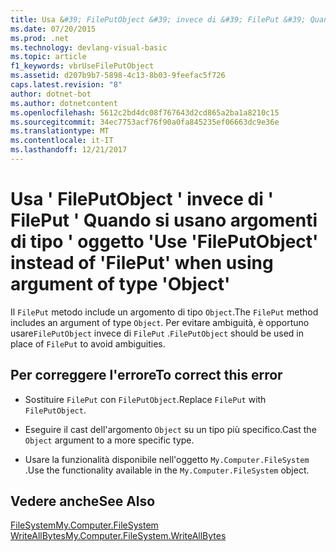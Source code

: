 ```yaml
---
title: Usa &#39; FilePutObject &#39; invece di &#39; FilePut &#39; Quando si usano argomenti di tipo &#39; oggetto &#39;
ms.date: 07/20/2015
ms.prod: .net
ms.technology: devlang-visual-basic
ms.topic: article
f1_keywords: vbrUseFilePutObject
ms.assetid: d207b9b7-5898-4c13-8b03-9feefac5f726
caps.latest.revision: "8"
author: dotnet-bot
ms.author: dotnetcontent
ms.openlocfilehash: 5612c2bd4dc08f767643d2cd865a2ba1a8210c15
ms.sourcegitcommit: 34ec7753acf76f90a0fa845235ef06663dc9e36e
ms.translationtype: MT
ms.contentlocale: it-IT
ms.lasthandoff: 12/21/2017
---
```

# <a name="use-39fileputobject39-instead-of-39fileput39-when-using-argument-of-type-39object39"></a><span data-ttu-id="3a4f5-102">Usa &#39; FilePutObject &#39; invece di &#39; FilePut &#39; Quando si usano argomenti di tipo &#39; oggetto &#39;</span><span class="sxs-lookup"><span data-stu-id="3a4f5-102">Use &#39;FilePutObject&#39; instead of &#39;FilePut&#39; when using argument of type &#39;Object&#39;</span></span>
<span data-ttu-id="3a4f5-103">Il `FilePut` metodo include un argomento di tipo `Object`.</span><span class="sxs-lookup"><span data-stu-id="3a4f5-103">The `FilePut` method includes an argument of type `Object`.</span></span> <span data-ttu-id="3a4f5-104">Per evitare ambiguità, è opportuno usare`FilePutObject` invece di `FilePut` .</span><span class="sxs-lookup"><span data-stu-id="3a4f5-104">`FilePutObject` should be used in place of `FilePut` to avoid ambiguities.</span></span>  
  
## <a name="to-correct-this-error"></a><span data-ttu-id="3a4f5-105">Per correggere l'errore</span><span class="sxs-lookup"><span data-stu-id="3a4f5-105">To correct this error</span></span>  
  
-   <span data-ttu-id="3a4f5-106">Sostituire `FilePut` con `FilePutObject`.</span><span class="sxs-lookup"><span data-stu-id="3a4f5-106">Replace `FilePut` with `FilePutObject`.</span></span>  
  
-   <span data-ttu-id="3a4f5-107">Eseguire il cast dell'argomento `Object` su un tipo più specifico.</span><span class="sxs-lookup"><span data-stu-id="3a4f5-107">Cast the `Object` argument to a more specific type.</span></span>  
  
-   <span data-ttu-id="3a4f5-108">Usare la funzionalità disponibile nell'oggetto `My.Computer.FileSystem` .</span><span class="sxs-lookup"><span data-stu-id="3a4f5-108">Use the functionality available in the `My.Computer.FileSystem` object.</span></span>  
  
## <a name="see-also"></a><span data-ttu-id="3a4f5-109">Vedere anche</span><span class="sxs-lookup"><span data-stu-id="3a4f5-109">See Also</span></span>  
   
 [<span data-ttu-id="3a4f5-110">FileSystem</span><span class="sxs-lookup"><span data-stu-id="3a4f5-110">My.Computer.FileSystem</span></span>](xref:Microsoft.VisualBasic.FileIO.FileSystem)  
 [<span data-ttu-id="3a4f5-111">WriteAllBytes</span><span class="sxs-lookup"><span data-stu-id="3a4f5-111">My.Computer.FileSystem.WriteAllBytes</span></span>](xref:Microsoft.VisualBasic.MyServices.FileSystemProxy.WriteAllBytes%2A)
